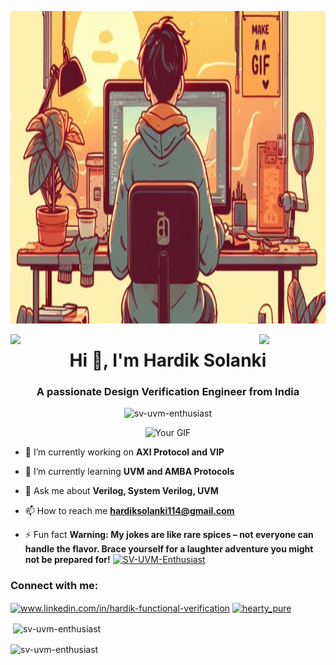 
<p align="center">
  <img src="https://github.com/SV-UVM-Enthusiast/SV-UVM-Enthusiast/blob/main/Designer%2022.png" alt="Logo" width="1000" height="500">
</p>
<img align="left" src="https://user-images.githubusercontent.com/65187002/144930161-2f783401-8d27-4fdf-a2f7-cc0ba32f1f1f.gif" width="21%" style="display:inline;"><img align="right" src="https://user-images.githubusercontent.com/65187002/144930161-2f783401-8d27-4fdf-a2f7-cc0ba32f1f1f.gif" width="21%" style="display:inline;">
<h1 align="center">Hi 👋, I'm Hardik Solanki</h1>
<h3 align="center">A passionate Design Verification Engineer from India</h3>
<p align="center"> <img src="https://komarev.com/ghpvc/?username=sv-uvm-enthusiast&label=Profile%20views&color=0e75b6&style=flat" alt="sv-uvm-enthusiast" /> </p>

<div align="center">
  <img src="https://user-images.githubusercontent.com/74038190/229223263-cf2e4b07-2615-4f87-9c38-e37600f8381a.gif" alt="Your GIF" width="300">
</div>





- 🔭 I’m currently working on **AXI Protocol and VIP**

- 🌱 I’m currently learning **UVM and AMBA Protocols**

- 💬 Ask me about **Verilog, System Verilog, UVM**

- 📫 How to reach me **hardiksolanki114@gmail.com**

- ⚡ Fun fact **Warning: My jokes are like rare spices – not everyone can handle the flavor. Brace yourself for a laughter adventure you might not be prepared for!**
[![SV-UVM-Enthusiast](https://github-readme-activity-graph.vercel.app/graph?username=SV-UVM-Enthusiast&theme=react)](https://github.com/ashutosh00710/github-readme-activity-graph)
<h3 align="left">Connect with me:</h3>
<p align="left">
<a href="https://linkedin.com/in/www.linkedin.com/in/hardik-functional-verification" target="blank"><img align="center" src="https://raw.githubusercontent.com/rahuldkjain/github-profile-readme-generator/master/src/images/icons/Social/linked-in-alt.svg" alt="www.linkedin.com/in/hardik-functional-verification" height="30" width="40" /></a>
<a href="https://instagram.com/hearty_pure" target="blank"><img align="center" src="https://raw.githubusercontent.com/rahuldkjain/github-profile-readme-generator/master/src/images/icons/Social/instagram.svg" alt="hearty_pure" height="30" width="40" /></a>
</p>

<p>&nbsp;<img align="center" src="https://github-readme-stats.vercel.app/api?username=sv-uvm-enthusiast&show_icons=true&locale=en" alt="sv-uvm-enthusiast" /></p>

<p><img align="center" src="https://github-readme-streak-stats.herokuapp.com/?user=sv-uvm-enthusiast&" alt="sv-uvm-enthusiast" /></p>

